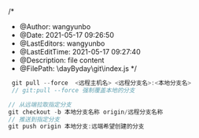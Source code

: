 <!--
 * @Author: wangyunbo
 * @Date: 2021-05-17 09:26:50
 * @LastEditors: wangyunbo
 * @LastEditTime: 2021-05-17 09:28:53
 * @Description: file content
 * @FilePath: \dayByday\git\index.md
-->
/*
 * @Author: wangyunbo
 * @Date: 2021-05-17 09:26:50
 * @LastEditors: wangyunbo
 * @LastEditTime: 2021-05-17 09:27:40
 * @Description: file content
 * @FilePath: \dayByday\git\index.js
 */

```javascript
 git pull --force  <远程主机名> <远程分支名>:<本地分支名>
 // git:pull --force 强制覆盖本地的分支
```

```javascript
// 从远端拉取指定分支
git checkout -b 本地分支名称 origin/远程分支名称
// 推送到指定分支
git push origin 本地分支:远端希望创建的分支
```
